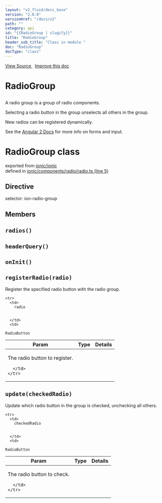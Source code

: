 ```yaml
---
layout: "v2_fluid/docs_base"
version: "2.0.0"
versionHref: "/docs/v2"
path: ""
category: api
id: "{{RadioGroup | slugify}}"
title: "RadioGroup"
header_sub_title: "Class in module "
doc: "RadioGroup"
docType: "class"
---
```



<div class="improve-docs">
  <a href='http://github.com/driftyco/ionic2/tree/master/ionic/components/radio/radio.ts#L4'>
    View Source
  </a>
  &nbsp;
  <a href='http://github.com/driftyco/ionic2/edit/master/ionic/components/radio/radio.ts#L4'>
    Improve this doc
  </a>
</div>




<h1 class="api-title">

  RadioGroup



</h1>





<p>A radio group is a group of radio components.</p>
<p>Selecting a radio button in the group unselects all others in the group.</p>
<p>New radios can be registered dynamically.</p>
<p>See the <a href="https://angular.io/docs/js/latest/api/forms/">Angular 2 Docs</a> for more info on forms and input.</p>


<h1 class="class export">RadioGroup <span class="type">class</span></h1>
<p class="module">exported from <a href='undefined'>ionic/ionic</a><br/>
defined in <a href="https://github.com/driftyco/ionic2/tree/master/ionic/components/radio/radio.ts#L5-L149">ionic/components/radio/radio.ts (line 5)</a>
</p>
<h2>Directive</h2>
  <span>selector: ion-radio-group</span>


## Members

<div id="radios"></div>
<h2>
  <code>radios()</code>

</h2>












<div id="headerQuery"></div>
<h2>
  <code>headerQuery()</code>

</h2>












<div id="onInit"></div>
<h2>
  <code>onInit()</code>

</h2>












<div id="registerRadio"></div>
<h2>
  <code>registerRadio(radio)</code>

</h2>

Register the specified radio button with the radio group.



<table class="table" style="margin:0;">
  <thead>
    <tr>
      <th>Param</th>
      <th>Type</th>
      <th>Details</th>
    </tr>
  </thead>
  <tbody>
    
    <tr>
      <td>
        radio
        
        
      </td>
      <td>
        
  <code>RadioButton</code>
      </td>
      <td>
        <p>The radio button to register.</p>

        
      </td>
    </tr>
    
  </tbody>
</table>









<div id="update"></div>
<h2>
  <code>update(checkedRadio)</code>

</h2>

Update which radio button in the group is checked, unchecking all others.



<table class="table" style="margin:0;">
  <thead>
    <tr>
      <th>Param</th>
      <th>Type</th>
      <th>Details</th>
    </tr>
  </thead>
  <tbody>
    
    <tr>
      <td>
        checkedRadio
        
        
      </td>
      <td>
        
  <code>RadioButton</code>
      </td>
      <td>
        <p>The radio button to check.</p>

        
      </td>
    </tr>
    
  </tbody>
</table>









